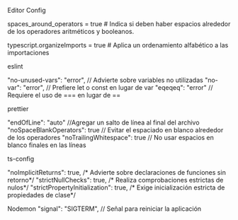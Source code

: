Editor Config

spaces_around_operators = true # Indica si deben haber espacios alrededor de los operadores aritméticos y booleanos.

typescript.organizeImports = true # Aplica un ordenamiento alfabético a las importaciones



eslint

"no-unused-vars": "error", // Advierte sobre variables no utilizadas
"no-var": "error", // Prefiere let o const en lugar de var
"eqeqeq": "error" // Requiere el uso de === en lugar de ==


prettier

"endOfLine": "auto" //Agregar un salto de línea al final del archivo
"noSpaceBlankOperators": true // Evitar el espaciado en blanco alrededor de los operadores
"noTrailingWhitespace": true // No usar espacios en blanco finales en las líneas

ts-config

"noImplicitReturns": true, /* Advierte sobre declaraciones de funciones sin retorno*/
"strictNullChecks": true, /* Realiza comprobaciones estrictas de nulos*/
"strictPropertyInitialization": true, /* Exige inicialización estricta de propiedades de clase*/


Nodemon
"signal": "SIGTERM", // Señal para reiniciar la aplicación
